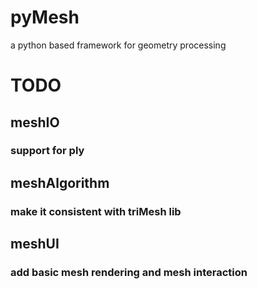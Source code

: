 # pyMesh
a python based framework for geometry processing 

# TODO
## meshIO 
### support for ply

## meshAlgorithm
### make it consistent with triMesh lib

## meshUI
### add basic mesh rendering and mesh interaction

